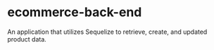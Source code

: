 # ecommerce-back-end
An application that utilizes Sequelize to retrieve, create, and updated product data.
